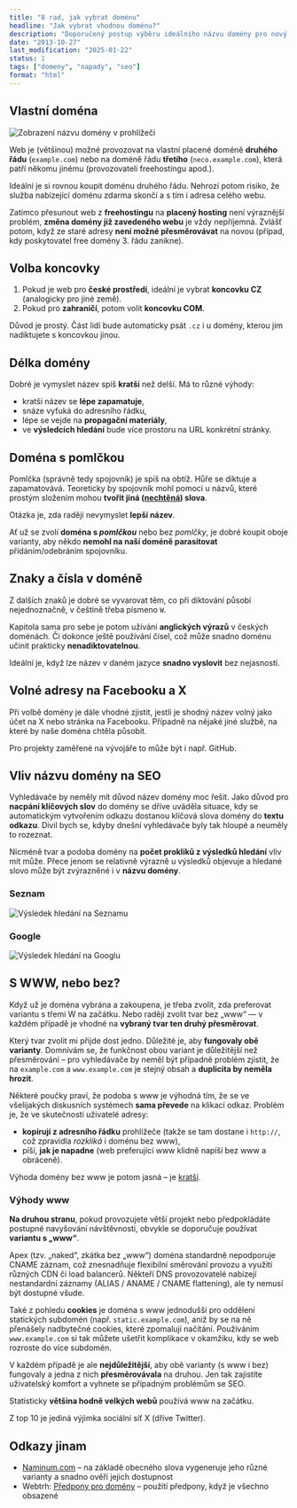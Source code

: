 ```yaml
---
title: "8 rad, jak vybrat doménu"
headline: "Jak vybrat vhodnou doménu?"
description: "Doporučený postup výběru ideálního názvu domény pro nový web."
date: "2013-10-27"
last_modification: "2025-01-22"
status: 1
tags: ["domeny", "napady", "seo"]
format: "html"
---
```


<h2 id="vlastni">Vlastní doména</h2>
<p><img src="/files/domena/adresni-radek.png" alt="Zobrazení názvu domény v prohlížeči" class="border"></p>








<p>Web je (většinou) možné provozovat na vlastní placené doméně <b>druhého řádu</b> (<code>example.com</code>) nebo na doméně řádu <b>třetího</b> (<code>neco.example.com</code>), která patří někomu jinému (provozovateli freehostingu apod.).</p>

<p>Ideální je si rovnou koupit doménu druhého řádu. Nehrozí potom risiko, že služba nabízející doménu zdarma skončí a s tím i adresa celého webu.</p>


<p>Zatímco přesunout web z <b>freehostingu</b> na <b>placený hosting</b> není výraznější problém, <b>změna domény již zavedeného webu</b> je vždy nepříjemná. Zvlášť potom, když ze staré adresy <b>není možné přesměrovávat</b> na novou (případ, kdy poskytovatel free domény 3. řádu zanikne).</p>






<h2 id="cz-com">Volba koncovky</h2>
<ol>
  <li>Pokud je web pro <b>české prostředí</b>, ideální je vybrat <b>koncovku CZ</b> (analogicky pro jiné země).</li>
  <li>Pokud pro <b>zahraničí</b>, potom volit <b>koncovku COM</b>.</li>
</ol>

<p>Důvod je prostý. Část lidí bude automaticky psát <code>.cz</code> i u domény, kterou jim nadiktujete s koncovkou jinou.</p>


<h2 id="delka">Délka domény</h2>

<p>Dobré je vymyslet název spíš <b>kratší</b> než delší. Má to různé výhody:</p>
<ul>
  <li>kratší název se <b>lépe zapamatuje</b>,</li>
  <li>snáze vyťuká do adresního řádku,</li>
  <li>lépe se vejde na <b>propagační materiály</b>,</li>
  <li>ve <b>výsledcích hledání</b> bude více prostoru na URL konkrétní stránky.</li>
</ul>







<h2 id="pomlcka">Doména s pomlčkou</h2>

<p>Pomlčka (správně tedy spojovník) je spíš na obtíž. Hůře se diktuje a zapamatovává. Teoreticky by spojovník mohl pomoci u názvů, které prostým složením mohou <b>tvořit jiná (<a href="http://www.boredpanda.com/worst-domain-names/">nechtěná</a>) slova</b>.</p>

<p>Otázka je, zda raději nevymyslet <b>lepší název</b>.</p>

<p>Ať už se zvolí <b>doména s <i>pomlčkou</i></b> nebo bez <i>pomlčky</i>, je dobré koupit oboje varianty, aby někdo <b>nemohl na naší doméně parasitovat</b> přídáním/odebráním spojovníku.</p>






<h2 id="znaky">Znaky a čísla v doméně</h2>

<p>Z dalších znaků je dobré se vyvarovat těm, co při diktování působí nejednoznačně, v češtině třeba písmeno <code>W</code>.</p>

<p>Kapitola sama pro sebe je potom užívání <b>anglických výrazů</b> v českých doménách. Či dokonce ještě používání čísel, což může snadno doménu učinit prakticky <b>nenadiktovatelnou</b>.</p>
<p>Ideální je, když lze název v daném jazyce <b>snadno vyslovit</b> bez nejasností.</p>







<h2 id="facebook-twitter">Volné adresy na Facebooku a X</h2>

<p>Při volbě domény je dále vhodné zjistit, jestli je shodný název volný jako účet na X nebo stránka na Facebooku. Případně na nějaké jiné službě, na které by naše doména chtěla působit.</p>

<p>Pro projekty zaměřené na vývojáře to může být i např. GitHub.</p>



<h2 id="seo">Vliv názvu domény na SEO</h2>

<p>Vyhledávače by neměly mít důvod název domény moc řešit. Jako důvod pro <b>nacpání klíčových slov</b> do domény se dříve uváděla situace, kdy se automatickým vytvořením odkazu dostanou klíčová slova domény do <b>textu odkazu</b>. Divil bych se, kdyby dnešní vyhledávače byly tak hloupé a neuměly to rozeznat.</p>



<p>Nicméně tvar a podoba domény na <b>počet prokliků z výsledků hledání</b> vliv mít může. Přece jenom se relativně výrazně u výsledků objevuje a hledané slovo může být zvýrazněné i v <b>názvu domény</b>.</p>



<h3 id="seznam">Seznam</h3>

<p><img src="/files/domena/vysledek-hledani-seznam.png" alt="Výsledek hledání na Seznamu" class="border"></p>





<h3 id="google">Google</h3>

<p><img src="/files/domena/vysledek-hledani-google.png" alt="Výsledek hledání na Googlu" class="border"></p>






<h2 id="www">S WWW, nebo bez?</h2>

<p>Když už je doména vybrána a zakoupena, je třeba zvolit, zda preferovat variantu s třemi W na začátku. Nebo raději zvolit tvar bez „www“ — v každém případě je vhodné na <b>vybraný tvar ten druhý přesměrovat</b>.</p>


<p>Který tvar zvolit mi přijde dost jedno. Důležité je, aby <b>fungovaly obě varianty</b>. Domnívám se, že funkčnost obou variant je důležitější než přesměrování – pro vyhledávače by neměl být případně problém zjistit, že na <code>example.com</code> a <code>www.example.com</code> je stejný obsah a <b>duplicita by neměla hrozit</b>.</p>


<p>Některé poučky praví, že podoba s www je výhodná tím, že se ve všelijakých diskusních systémech <b>sama převede</b> na klikací odkaz. Problém je, že ve skutečnosti uživatelé adresy:</p>

<ul>
  <li><b>kopírují z adresního řádku</b> prohlížeče (takže se tam dostane i <code>http://</code>, což zpravidla <i>rozkliká</i> i doménu bez www),</li>
  <li>píší, <b>jak je napadne</b> (web preferující www klidně napíší bez www a obráceně).</li>
</ul>

<p>Výhoda domény bez www je potom jasná – je <a href="#delka">kratší</a>.</p>


<h3 id="vyhody">Výhody www</h3>

<p><strong>Na druhou stranu</strong>, pokud provozujete větší projekt nebo předpokládáte postupné navyšování návštěvnosti, obvykle se doporučuje používat <b>variantu s „www“</b>.</p>

<p>Apex (tzv. „naked“, zkátka bez „www“) doména standardně nepodporuje CNAME záznam, což znesnadňuje flexibilní směrování provozu a využití různých CDN či load balancerů. Někteří DNS provozovatelé nabízejí nestandardní záznamy (ALIAS / ANAME / CNAME flattening), ale ty nemusí být dostupné všude.</p>

<p>Také z pohledu <b>cookies</b> je doména s www jednodušší pro oddělení statických subdomén (např. <code>static.example.com</code>), aniž by se na ně přenášely nadbytečné cookies, které zpomalují načítání. Používáním <code>www.example.com</code> si tak můžete ušetřit komplikace v okamžiku, kdy se web rozroste do více subdomén.</p>

<p>V každém případě je ale <b>nejdůležitější</b>, aby obě varianty (s www i bez) fungovaly a jedna z nich <b>přesměrovávala</b> na druhou. Jen tak zajistíte uživatelský komfort a vyhnete se případným problémům se SEO.</p>

<p>Statisticky <b>většina hodně velkých webů</b> používá www na začátku.</p>

<p>Z top 10 je jediná výjimka sociální síť X (dříve Twitter).</p>

<h2 id="odkazy">Odkazy jinam</h2>

<ul>
  <li><a href="http://www.naminum.com/">Naminum.com</a> – na základě obecného slova vygeneruje jeho různé varianty a snadno ověří jejich dostupnost</li>
  
  <li>Webtrh: <a href="https://webtrh.cz/11735-predpony-domeny">Předpony pro domény</a> – použití předpony, když je všechno obsazené</li>
</ul>
